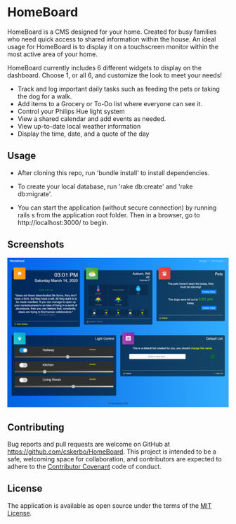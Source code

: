 # HomeBoard

HomeBoard is a CMS designed for your home. Created for busy families who need quick access to shared information within the house. An ideal usage for HomeBoard is to display it on a touchscreen monitor within the most active area of your home.

HomeBoard currently includes 6 different widgets to display on the dashboard. Choose 1, or all 6, and customize the look to meet your needs!

* Track and log important daily tasks such as feeding the pets or taking the dog for a walk.
* Add items to a Grocery or To-Do list where everyone can see it.
* Control your Philips Hue light system
* View a shared calendar and add events as needed.
* View up-to-date local weather information
* Display the time, date, and a quote of the day
 
## Usage

* After cloning this repo, run 'bundle install' to install dependencies.

* To create your local database, run 'rake db:create' and 'rake db:migrate'.

* You can start the application (without secure connection) by running rails s from the application root folder. Then in a browser, go to http://localhost:3000/ to begin.

## Screenshots

![Dashboard](app/assets/images/homeboard2.png)

## Contributing

Bug reports and pull requests are welcome on GitHub at https://github.com/cskerbo/HomeBoard. This project is intended to be a safe, welcoming space for collaboration, and contributors are expected to adhere to the [Contributor Covenant](http://contributor-covenant.org) code of conduct.

## License

The application is available as open source under the terms of the [MIT License](https://opensource.org/licenses/MIT).
